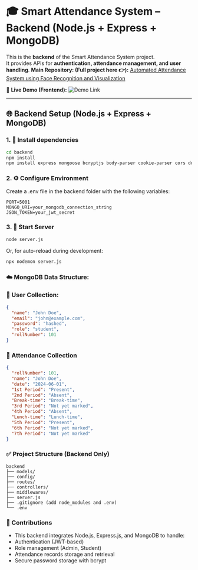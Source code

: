 # 🎓 Smart Attendance System – Backend (Node.js + Express + MongoDB)

This is the **backend** of the Smart Attendance System project.  
It provides APIs for **authentication, attendance management, and user handling**.
**Main Repository: (Full project here 👉):** [Automated Attendance System using Face Recognition and Visualization](https://github.com/Vinaykrish25/Automated-Attendance-System-using-Face-Recognition-and-Visualization.git)

🔗 **Live Demo (Frontend):** ![Demo Link](https://automated-attendance-system-fronten.vercel.app/)

---

## 🌐 Backend Setup (Node.js + Express + MongoDB)

### 1. 📁 Install dependencies

```bash
cd backend
npm install
npm install express mongoose bcryptjs body-parser cookie-parser cors dotenv jsonwebtoken nodemailer nodemon
```

### 2. ⚙️ Configure Environment
Create a .env file in the backend folder with the following variables:

```env
PORT=5001
MONGO_URI=your_mongodb_connection_string
JSON_TOKEN=your_jwt_secret
```

### 3. 🚀 Start Server

```bash
node server.js
```
Or, for auto-reload during development:
```bash
npx nodemon server.js
```

### ☁️ MongoDB Data Structure:
### 📄 User Collection:
 
```json
{
  "name": "John Doe",
  "email": "john@example.com",
  "password": "hashed",
  "role": "student",
  "rollNumber": 101
}
```

### 📄 Attendance Collection
```json
{
  "rollNumber": 101,
  "name": "John Doe",
  "date": "2024-06-01",
  "1st Period": "Present",
  "2nd Period": "Absent",
  "Break-time": "Break-time",
  "3rd Period": "Not yet marked",
  "4th Period": "Absent",
  "Lunch-time": "Lunch-time",
  "5th Period": "Present",
  "6th Period": "Not yet marked",
  "7th Period": "Not yet marked"
}
```

### ✅ Project Structure (Backend Only)

```
backend
├── models/
├── config/
├── routes/
├── controllers/
├── middlewares/
├── server.js
├── .gitignore (add node_modules and .env)
└── .env
```

### 🧠 Contributions

 - This backend integrates Node.js, Express.js, and MongoDB to handle:
 - Authentication (JWT-based)
 - Role management (Admin, Student)
 - Attendance records storage and retrieval
 - Secure password storage with bcrypt
